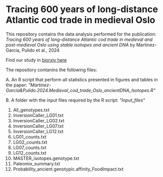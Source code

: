 # Tracing 600 years of long-distance Atlantic cod trade in medieval Oslo
This repository contains the data analysis performed for the publication: *Tracing 600 years of long-distance Atlantic cod trade in medieval and post-medieval Oslo using stable isotopes and ancient DNA* by Martinez-Garcia, Pulido et al., 2024

Find our study in [biorxiv here](https://www.biorxiv.org/content/10.1101/2024.01.25.577044v1)

The repository contanins the following files:

A. An R script that perform all statistics presented in figures and tables in the paper: *"Martinez-Garcia&Pulido.2024.Medieval_cod_trade_Oslo_ancientDNA_Isotopes.R"*

B. A folder with the input files required by the R script: *"Input_files"*
   1. All_genotypes.txt
   2. InversionCaller_LG01.txt
   3. InversionCaller_LG02.txt
   4. InversionCaller_LG07.txt
   5. InversionCaller_LG12.txt
   6. LG01_counts.txt
   7. LG02_counts.txt
   8. LG07_counts.txt
   9. LG12_counts.txt
   10. MASTER_isotopes.genotype.txt
   11. Paleomix_summary.txt
   12. Probability_ancient.genotypic.affinity_FoodImpact.txt
   









